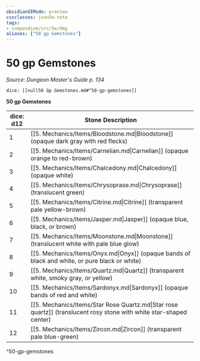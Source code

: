 ```yaml
---
obsidianUIMode: preview
cssclasses: json5e-note
tags:
- compendium/src/5e/dmg
aliases: ["50 gp Gemstones"]
---
```

# 50 gp Gemstones
*Source: Dungeon Master's Guide p. 134* 

`dice: [[null50 Gp Gemstones.md#^50-gp-gemstones]]`

**50 gp Gemstones**

| dice: d12 | Stone Description |
|-----------|-------------------|
| 1 | [[5. Mechanics/Items/Bloodstone.md\|Bloodstone]] (opaque dark gray with red flecks) |
| 2 | [[5. Mechanics/Items/Carnelian.md\|Carnelian]] (opaque orange to red-brown) |
| 3 | [[5. Mechanics/Items/Chalcedony.md\|Chalcedony]] (opaque white) |
| 4 | [[5. Mechanics/Items/Chrysoprase.md\|Chrysoprase]] (translucent green) |
| 5 | [[5. Mechanics/Items/Citrine.md\|Citrine]] (transparent pale yellow-brown) |
| 6 | [[5. Mechanics/Items/Jasper.md\|Jasper]] (opaque blue, black, or brown) |
| 7 | [[5. Mechanics/Items/Moonstone.md\|Moonstone]] (translucent white with pale blue glow) |
| 8 | [[5. Mechanics/Items/Onyx.md\|Onyx]] (opaque bands of black and white, or pure black or white) |
| 9 | [[5. Mechanics/Items/Quartz.md\|Quartz]] (transparent white, smoky gray, or yellow) |
| 10 | [[5. Mechanics/Items/Sardonyx.md\|Sardonyx]] (opaque bands of red and white) |
| 11 | [[5. Mechanics/Items/Star Rose Quartz.md\|Star rose quartz]] (translucent rosy stone with white star-shaped center) |
| 12 | [[5. Mechanics/Items/Zircon.md\|Zircon]] (transparent pale blue-green) |
^50-gp-gemstones